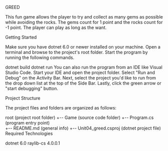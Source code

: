 GREED

This fun game allows the player to try and collect as many gems as possible while avoiding the rocks. The gems count for 1 point and the rocks count for -1 point. The player can play as long as the want. 

Getting Started

Make sure you have dotnet 6.0 or newer installed on your machine. Open a terminal and browse to the project's root folder. Start the program by running the following commands.

dotnet build
dotnet run 
You can also run the program from an IDE like Visual Studio Code. Start your IDE and open the project folder. Select "Run and Debug" on the Activity Bar. Next, select the project you'd like to run from the drop down list at the top of the Side Bar. Lastly, click the green arrow or "start debugging" button.

Project Structure

The project files and folders are organized as follows:

root                    (project root folder)
+-- Game                (source code folder)
+-- Program.cs          (program entry point)    
+-- README.md           (general info)
+-- Unit04_greed.csproj       (dotnet project file)
Required Technologies

dotnet 6.0
raylib-cs 4.0.0.1
